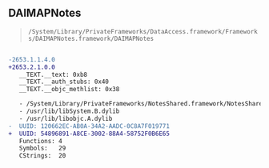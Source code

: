 ## DAIMAPNotes

> `/System/Library/PrivateFrameworks/DataAccess.framework/Frameworks/DAIMAPNotes.framework/DAIMAPNotes`

```diff

-2653.1.1.4.0
+2653.2.1.0.0
   __TEXT.__text: 0xb8
   __TEXT.__auth_stubs: 0x40
   __TEXT.__objc_methlist: 0x38

   - /System/Library/PrivateFrameworks/NotesShared.framework/NotesShared
   - /usr/lib/libSystem.B.dylib
   - /usr/lib/libobjc.A.dylib
-  UUID: 120662EC-AB0A-34A2-AADC-0C8A7F019771
+  UUID: 54896891-A8CE-3002-88A4-58752F0B6E65
   Functions: 4
   Symbols:   29
   CStrings:  20

```

